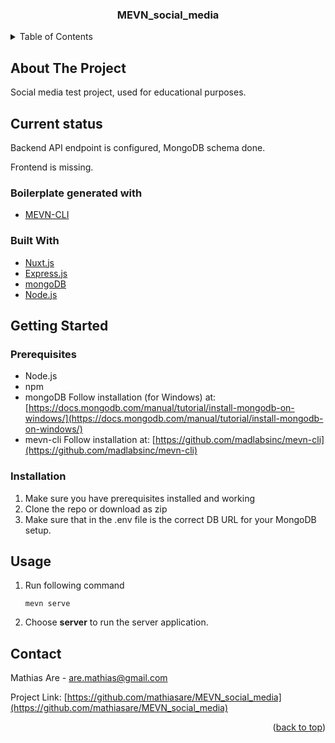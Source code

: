  <div id="top"></div>


<h3 align="center">MEVN_social_media</h3>



<!-- TABLE OF CONTENTS -->
<details>
  <summary>Table of Contents</summary>
  <ol>
    <li>
      <a href="#getting-started">Getting Started</a>
      <ul>
        <li><a href="#prerequisites">Prerequisites</a></li>
        <li><a href="#installation">Installation</a></li>
      </ul>
    </li>
    <li><a href="#usage">Usage</a></li>
    <li><a href="#contact">Contact</a></li>
  </ol>
</details>



<!-- ABOUT THE PROJECT -->
## About The Project

Social media test project, used for educational purposes.

## Current status

Backend API endpoint is configured, MongoDB schema done.

Frontend is missing.

### Boilerplate generated with

* [MEVN-CLI](https://github.com/madlabsinc/mevn-cli)

### Built With

* [Nuxt.js](https://nuxtjs.org/)
* [Express.js](https://expressjs.com/)
* [mongoDB](https://www.mongodb.com/)
* [Node.js](https://nodejs.org/en/)


<!-- GETTING STARTED -->
## Getting Started

### Prerequisites

* Node.js
* npm
* mongoDB Follow installation (for Windows) at: [https://docs.mongodb.com/manual/tutorial/install-mongodb-on-windows/](https://docs.mongodb.com/manual/tutorial/install-mongodb-on-windows/) 
* mevn-cli  Follow installation at: [https://github.com/madlabsinc/mevn-cli](https://github.com/madlabsinc/mevn-cli)
 

### Installation

1. Make sure you have prerequisites installed and working
2. Clone the repo or download as zip
3. Make sure that in the .env file is the correct DB URL for your MongoDB setup.

<!-- USAGE EXAMPLES -->
## Usage

1. Run following command <br>
   ```
   mevn serve
   ```
2. Choose **server** to run the server application.

<!-- CONTACT -->
## Contact

Mathias Are - are.mathias@gmail.com

Project Link: [https://github.com/mathiasare/MEVN_social_media](https://github.com/mathiasare/MEVN_social_media)

<p align="right">(<a href="#top">back to top</a>)</p>

